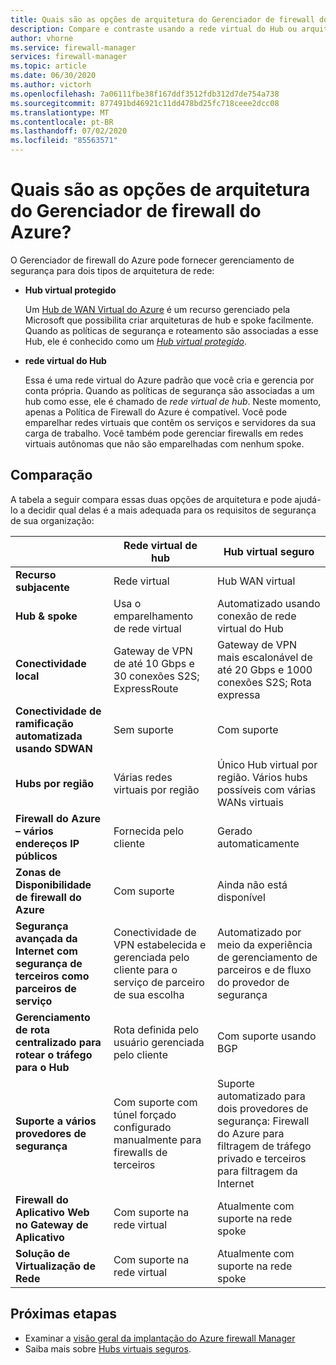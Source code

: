 ```yaml
---
title: Quais são as opções de arquitetura do Gerenciador de firewall do Azure?
description: Compare e contraste usando a rede virtual do Hub ou arquiteturas de Hub virtual protegidas com o Gerenciador de firewall do Azure.
author: vhorne
ms.service: firewall-manager
services: firewall-manager
ms.topic: article
ms.date: 06/30/2020
ms.author: victorh
ms.openlocfilehash: 7a06111fbe38f167ddf3512fdb312d7de754a738
ms.sourcegitcommit: 877491bd46921c11dd478bd25fc718ceee2dcc08
ms.translationtype: MT
ms.contentlocale: pt-BR
ms.lasthandoff: 07/02/2020
ms.locfileid: "85563571"
---
```

# <a name="what-are-the-azure-firewall-manager-architecture-options"></a>Quais são as opções de arquitetura do Gerenciador de firewall do Azure?

O Gerenciador de firewall do Azure pode fornecer gerenciamento de segurança para dois tipos de arquitetura de rede:

- **Hub virtual protegido**

   Um [Hub de WAN Virtual do Azure](../virtual-wan/virtual-wan-about.md#resources) é um recurso gerenciado pela Microsoft que possibilita criar arquiteturas de hub e spoke facilmente. Quando as políticas de segurança e roteamento são associadas a esse Hub, ele é conhecido como um *[Hub virtual protegido](secured-virtual-hub.md)*. 
- **rede virtual do Hub**

   Essa é uma rede virtual do Azure padrão que você cria e gerencia por conta própria. Quando as políticas de segurança são associadas a um hub como esse, ele é chamado de *rede virtual de hub*. Neste momento, apenas a Política de Firewall do Azure é compatível. Você pode emparelhar redes virtuais que contêm os serviços e servidores da sua carga de trabalho. Você também pode gerenciar firewalls em redes virtuais autônomas que não são emparelhadas com nenhum spoke.

## <a name="comparison"></a>Comparação

A tabela a seguir compara essas duas opções de arquitetura e pode ajudá-lo a decidir qual delas é a mais adequada para os requisitos de segurança de sua organização:


|  |**Rede virtual de hub**|**Hub virtual seguro**  |
|---------|---------|---------|
|**Recurso subjacente**     |Rede virtual|Hub WAN virtual|
|**Hub & spoke**     |Usa o emparelhamento de rede virtual|Automatizado usando conexão de rede virtual do Hub|
|**Conectividade local**     |Gateway de VPN de até 10 Gbps e 30 conexões S2S; ExpressRoute|Gateway de VPN mais escalonável de até 20 Gbps e 1000 conexões S2S; Rota expressa|
|**Conectividade de ramificação automatizada usando SDWAN**      |Sem suporte|Com suporte|
|**Hubs por região**     |Várias redes virtuais por região|Único Hub virtual por região. Vários hubs possíveis com várias WANs virtuais|
|**Firewall do Azure – vários endereços IP públicos**      |Fornecida pelo cliente|Gerado automaticamente|
|**Zonas de Disponibilidade de firewall do Azure**     |Com suporte|Ainda não está disponível|
|**Segurança avançada da Internet com segurança de terceiros como parceiros de serviço**     |Conectividade de VPN estabelecida e gerenciada pelo cliente para o serviço de parceiro de sua escolha|Automatizado por meio da experiência de gerenciamento de parceiros e de fluxo do provedor de segurança|
|**Gerenciamento de rota centralizado para rotear o tráfego para o Hub**     |Rota definida pelo usuário gerenciada pelo cliente|Com suporte usando BGP|
|**Suporte a vários provedores de segurança**|Com suporte com túnel forçado configurado manualmente para firewalls de terceiros|Suporte automatizado para dois provedores de segurança: Firewall do Azure para filtragem de tráfego privado e terceiros para filtragem da Internet|
|**Firewall do Aplicativo Web no Gateway de Aplicativo** |Com suporte na rede virtual|Atualmente com suporte na rede spoke|
|**Solução de Virtualização de Rede**|Com suporte na rede virtual|Atualmente com suporte na rede spoke|

## <a name="next-steps"></a>Próximas etapas

- Examinar a [visão geral da implantação do Azure firewall Manager](deployment-overview.md)
- Saiba mais sobre [Hubs virtuais seguros](secured-virtual-hub.md).